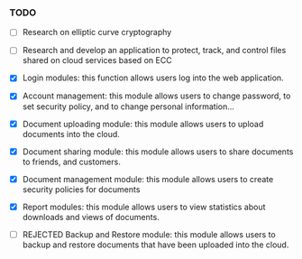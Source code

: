 ### TODO

- [ ] Research on elliptic curve cryptography

- [ ] Research and develop an application to protect, track, and control files shared on cloud
services based on ECC

- [x] Login modules: this function allows users log into the web application. 

- [x] Account management: this module allows users to change password, to set security
policy, and to change personal information…

- [x] Document uploading module: this module allows users to upload documents into the
cloud.

- [x] Document sharing module: this module allows users to share documents to friends,
and customers.

- [x] Document management module: this module allows users to create security policies
for documents

- [x] Report modules: this module allows users to view statistics about downloads and
views of documents.

- [ ] REJECTED Backup and Restore module: this module allows users to backup and restore
documents that have been uploaded into the cloud.
